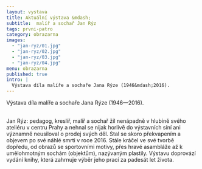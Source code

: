 ```yaml
---
layout: vystava
title: Aktuální výstava &mdash;
subtitle:  malíř a sochař Jan Rýz
tags: prvni-patro
category: obrazarna
images:
  - "jan-ryz/01.jpg"
  - "jan-ryz/02.jpg"
  - "jan-ryz/03.jpg"
  - "jan-ryz/04.jpg"
menu: obrazarna
published: true
intro: |
  Výstava díla malíře a sochaře Jana Rýze (1946&mdash;2016).
---
```

Výstava díla malíře a sochaře Jana Rýze (1946&mdash;2016).<br><br>

Jan Rýz: pedagog, kreslíř, malíř a sochař žil nenápadně v hlubině svého ateliéru v centru Prahy a nehnal se nijak horlivě do výstavních síní ani významně neusiloval o prodej svých děl. Stal se skoro překvapením a objevem po své náhlé smrti v roce 2016. Stále kráčel ve své tvorbě dopředu, od obrazů se sportovními motivy, přes hravé asambláže až k umělohmotným sochám (objektům), nazývaným plastily. Výstavu doprovází vydání knihy, která zahrnuje výběr jeho prací za padesát let života.
